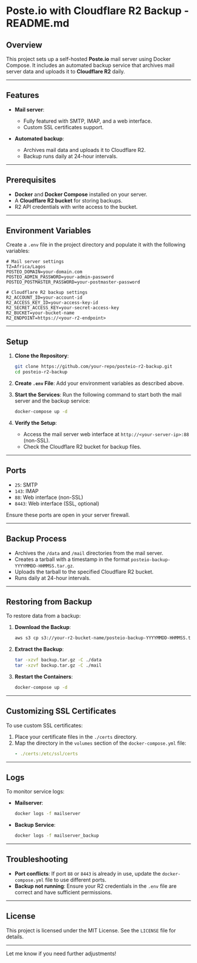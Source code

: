 # Poste.io with Cloudflare R2 Backup - README.md

## Overview

This project sets up a self-hosted **Poste.io** mail server using Docker Compose. It includes an automated backup service that archives mail server data and uploads it to **Cloudflare R2** daily.

---

## Features

- **Mail server**:
  - Fully featured with SMTP, IMAP, and a web interface.
  - Custom SSL certificates support.

- **Automated backup**:
  - Archives mail data and uploads it to Cloudflare R2.
  - Backup runs daily at 24-hour intervals.

---

## Prerequisites

- **Docker** and **Docker Compose** installed on your server.
- A **Cloudflare R2 bucket** for storing backups.
- R2 API credentials with write access to the bucket.

---

## Environment Variables

Create a `.env` file in the project directory and populate it with the following variables:

```env
# Mail server settings
TZ=Africa/Lagos
POSTEO_DOMAIN=your-domain.com
POSTEO_ADMIN_PASSWORD=your-admin-password
POSTEO_POSTMASTER_PASSWORD=your-postmaster-password

# Cloudflare R2 backup settings
R2_ACCOUNT_ID=your-account-id
R2_ACCESS_KEY_ID=your-access-key-id
R2_SECRET_ACCESS_KEY=your-secret-access-key
R2_BUCKET=your-bucket-name
R2_ENDPOINT=https://<your-r2-endpoint>
```

---

## Setup

1. **Clone the Repository**:
   ```bash
   git clone https://github.com/your-repo/posteio-r2-backup.git
   cd posteio-r2-backup
   ```

2. **Create `.env` File**:
   Add your environment variables as described above.

3. **Start the Services**:
   Run the following command to start both the mail server and the backup service:
   ```bash
   docker-compose up -d
   ```

4. **Verify the Setup**:
   - Access the mail server web interface at `http://<your-server-ip>:88` (non-SSL).
   - Check the Cloudflare R2 bucket for backup files.

---

## Ports

- `25`: SMTP
- `143`: IMAP
- `88`: Web interface (non-SSL)
- `8443`: Web interface (SSL, optional)

Ensure these ports are open in your server firewall.

---

## Backup Process

- Archives the `/data` and `/mail` directories from the mail server.
- Creates a tarball with a timestamp in the format `posteio-backup-YYYYMMDD-HHMMSS.tar.gz`.
- Uploads the tarball to the specified Cloudflare R2 bucket.
- Runs daily at 24-hour intervals.

---

## Restoring from Backup

To restore data from a backup:

1. **Download the Backup**:
   ```bash
   aws s3 cp s3://your-r2-bucket-name/posteio-backup-YYYYMMDD-HHMMSS.tar.gz ./backup.tar.gz --endpoint-url=https://<your-r2-endpoint>
   ```

2. **Extract the Backup**:
   ```bash
   tar -xzvf backup.tar.gz -C ./data
   tar -xzvf backup.tar.gz -C ./mail
   ```

3. **Restart the Containers**:
   ```bash
   docker-compose up -d
   ```

---

## Customizing SSL Certificates

To use custom SSL certificates:

1. Place your certificate files in the `./certs` directory.
2. Map the directory in the `volumes` section of the `docker-compose.yml` file:
   ```yaml
   - ./certs:/etc/ssl/certs
   ```

---

## Logs

To monitor service logs:

- **Mailserver**:
  ```bash
  docker logs -f mailserver
  ```

- **Backup Service**:
  ```bash
  docker logs -f mailserver_backup
  ```

---

## Troubleshooting

- **Port conflicts**: If port `88` or `8443` is already in use, update the `docker-compose.yml` file to use different ports.
- **Backup not running**: Ensure your R2 credentials in the `.env` file are correct and have sufficient permissions.

---

## License

This project is licensed under the MIT License. See the `LICENSE` file for details.

---

Let me know if you need further adjustments!